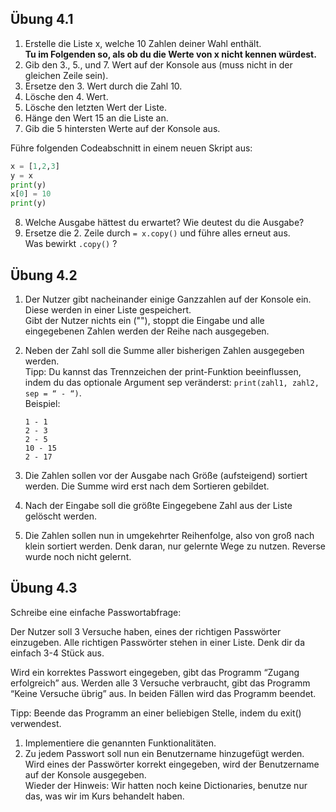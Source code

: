 
## Übung 4.1

1. Erstelle die Liste x, welche 10 Zahlen deiner Wahl enthält.\
**Tu im Folgenden so, als ob du die Werte von x nicht kennen würdest.**
2. Gib den 3., 5., und 7. Wert auf der Konsole aus (muss nicht in der gleichen Zeile sein).
3. Ersetze den 3. Wert durch die Zahl 10.
4. Lösche den 4. Wert.
5. Lösche den letzten Wert der Liste.
6. Hänge den Wert 15 an die Liste an.
7. Gib die 5 hintersten Werte auf der Konsole aus.

Führe folgenden Codeabschnitt in einem neuen Skript aus:

```py
x = [1,2,3]
y = x
print(y)
x[0] = 10
print(y)
```
8. Welche Ausgabe hättest du erwartet? Wie deutest du die Ausgabe?
9. Ersetze die 2. Zeile durch `= x.copy()` und führe alles erneut aus.\
Was bewirkt `.copy()` ?


## Übung 4.2

1. Der Nutzer gibt nacheinander einige Ganzzahlen auf der Konsole ein.\
Diese werden in einer Liste gespeichert.\
Gibt der Nutzer nichts ein (""), stoppt die Eingabe und alle eingegebenen Zahlen werden der Reihe nach ausgegeben.

2. Neben der Zahl soll die Summe aller bisherigen Zahlen ausgegeben werden.\
Tipp: Du kannst das Trennzeichen der print-Funktion beeinflussen, indem du das optionale Argument sep veränderst: `print(zahl1, zahl2, sep = “ - “)`.\
Beispiel:
    ```
    1 - 1
    2 - 3
    2 - 5
    10 - 15
    2 - 17
    ```

3. Die Zahlen sollen vor der Ausgabe nach Größe (aufsteigend) sortiert werden. Die Summe wird erst nach dem Sortieren gebildet.

4. Nach der Eingabe soll die größte Eingegebene Zahl aus der Liste gelöscht werden.

5. Die Zahlen sollen nun in umgekehrter Reihenfolge, also von groß nach klein sortiert werden. Denk daran, nur gelernte Wege zu nutzen. Reverse wurde noch nicht gelernt.


## Übung 4.3

Schreibe eine einfache Passwortabfrage:

Der Nutzer soll 3 Versuche haben, eines der richtigen Passwörter einzugeben.
Alle richtigen Passwörter stehen in einer Liste. Denk dir da einfach 3-4 Stück aus.

Wird ein korrektes Passwort eingegeben, gibt das Programm “Zugang erfolgreich” aus.
Werden alle 3 Versuche verbraucht, gibt das Programm “Keine Versuche übrig” aus.
In beiden Fällen wird das Programm beendet.

Tipp: Beende das Programm an einer beliebigen Stelle, indem du exit() verwendest.

1. Implementiere die genannten Funktionalitäten.
2. Zu jedem Passwort soll nun ein Benutzername hinzugefügt werden. Wird eines der Passwörter korrekt eingegeben, wird der Benutzername auf der Konsole ausgegeben.\
Wieder der Hinweis: Wir hatten noch keine Dictionaries, benutze nur das, was wir im Kurs behandelt haben.







